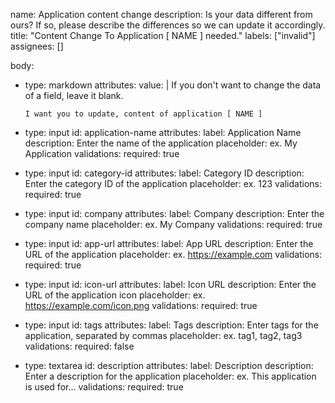 name: Application content change
description: Is your data different from ours? If so, please describe the differences so we can update it accordingly.
title: "Content Change To Application [ NAME ] needed."
labels: ["invalid"]
assignees: []

body:
  - type: markdown
    attributes:
      value: |
        If you don't want to change the data of a field, leave it blank.

        I want you to update, content of application [ NAME ]

  - type: input
    id: application-name
    attributes:
      label: Application Name
      description: Enter the name of the application
      placeholder: ex. My Application
    validations:
      required: true

  - type: input
    id: category-id
    attributes:
      label: Category ID
      description: Enter the category ID of the application
      placeholder: ex. 123
    validations:
      required: true

  - type: input
    id: company
    attributes:
      label: Company
      description: Enter the company name
      placeholder: ex. My Company
    validations:
      required: true

  - type: input
    id: app-url
    attributes:
      label: App URL
      description: Enter the URL of the application
      placeholder: ex. https://example.com
    validations:
      required: true

  - type: input
    id: icon-url
    attributes:
      label: Icon URL
      description: Enter the URL of the application icon
      placeholder: ex. https://example.com/icon.png
    validations:
      required: true

  - type: input
    id: tags
    attributes:
      label: Tags
      description: Enter tags for the application, separated by commas
      placeholder: ex. tag1, tag2, tag3
    validations:
      required: false

  - type: textarea
    id: description
    attributes:
      label: Description
      description: Enter a description for the application
      placeholder: ex. This application is used for...
    validations:
      required: true
